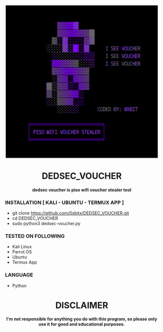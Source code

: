 
<p align="center">
<img src="https://github.com/0xbitx/DEDSEC_VOUCHER/blob/main/banner.png", width="500", height="500">
</p>

<h1 align="center"> DEDSEC_VOUCHER </h1>
<h4 align="center">dedsec voucher is piso wifi voucher stealer tool</h4>

### INSTALLATION [ KALI - UBUNTU - TERMUX APP  ]
* git clone https://github.com/0xbitx/DEDSEC_VOUCHER.git
* cd DEDSEC_VOUCHER
* sudo python3 dedsec-voucher.py

### TESTED ON FOLLOWING
* Kali Linux 
* Parrot OS 
* Ubuntu
* Termux App

### LANGUAGE 
* Python

<h1 align="center"> DISCLAIMER </h1>

<h4 align="center">I'm not responsible for anything you do with this program, so please only use it for good and educational purposes. </h4>

